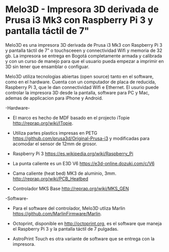 # Melo3D - Impresora 3D derivada de Prusa i3 Mk3 con Raspberry Pi 3 y pantalla táctil de 7"

Melo3D es una impresora 3D derivada de Prusa i3 Mk3 con Raspberry Pi 3 y pantalla táctil de 7" o touchsceeen y connectividad Wifi y memoria de 32 gb. La impresora se entrega en Bogotá completamente armada y calibrada y con un curso de manejo para que el usuario pueda empezar a imprimir en 3D sin tener que ensamblar o configuar. 

Melo3D utiliza tecnologias abiertas (open source) tanto en el software, como en el hardware. Cuenta con un computador de placa de reducida, Raspberry Pi 3, que le dan connectividad Wifi e Ethernet. El usurio puede controlar la impresora 3D desde la pantalla, software para PC y Mac, ademas de applicacion para iPhone y Android. 

-Hardware-

- El marco es hecho de MDF basado en el projecto iTopie http://reprap.org/wiki/ITopie. 

- Utiliza partes plastics impresas en PETG https://github.com/prusa3d/Original-Prusa-i3 y modificadas para acomodar el sensor de 12mm de grosor.

- Raspberry Pi 3 https://es.wikipedia.org/wiki/Raspberry_Pi

- La punta caliente es un E3D V6 https://e3d-online.dozuki.com/c/V6

- Cama caliente (heat bed) MK3 de aluminio, 3mm. http://reprap.org/wiki/PCB_Heatbed

- Controlador MKS Base http://reprap.org/wiki/MKS_GEN


-Software-

- Para el software del controlador, Melo3D utliza Marlin https://github.com/MarlinFirmware/Marlin. 

- Octoprint, disponible en http://octoprint.org, es el software que maneja el Raspberry Pi 3 y la pantalla táctil de 7 pulgadas. 

- AstroPrint Touch es otra variante de software que se entrega con la impresora.
